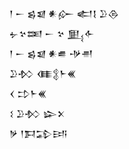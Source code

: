 <div class='block'>
<div class='line'>𒁹 𒀸 𒌗𒇯 𒀭𒅎 𒅗𒋙 𒊒𒁲</div>
<div class='line'>𒉡𒆳𒌅 𒀸 𒆳 𒅅𒅆</div>
<div class='line'>𒁹 𒀸 𒌗𒇯 𒀭𒌑 𒋩𒉣</div>
<div class='line'>𒊒𒁴 𒈪𒉭𒈨𒌍</div>
<div class='line'>𒌋 𒄞𒈨𒌍</div>
<div class='line'>𒑱 𒊒𒁴 𒇽𒉽</div>
<div class='line'>𒃻 𒁹𒁕𒁉𒅀</div>
</div>